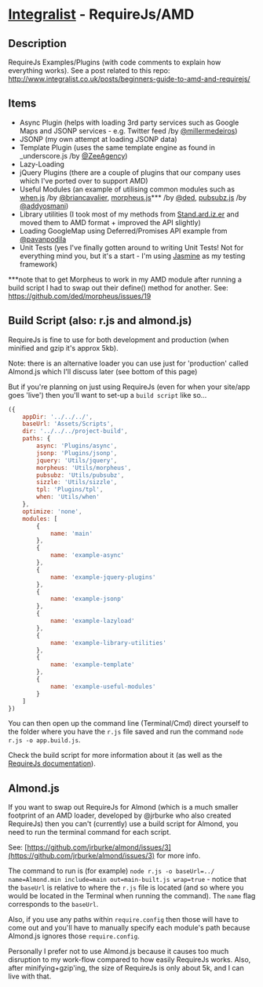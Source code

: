 [Integralist](http://www.integralist.co.uk/) - RequireJs/AMD
================================

Description
-----------

RequireJs Examples/Plugins (with code comments to explain how everything works).
See a post related to this repo: http://www.integralist.co.uk/posts/beginners-guide-to-amd-and-requirejs/

Items
-----------

* Async Plugin (helps with loading 3rd party services such as Google Maps and JSONP services - e.g. Twitter feed /by [@millermedeiros](https://github.com/millermedeiros/amd-utils))
* JSONP (my own attempt at loading JSONP data)
* Template Plugin (uses the same template engine as found in _underscore.js /by [@ZeeAgency](https://github.com/ZeeAgency/requirejs-tpl))
* Lazy-Loading
* jQuery Plugins (there are a couple of plugins that our company uses which I've ported over to support AMD)
* Useful Modules (an example of utilising common modules such as [when.js](https://github.com/briancavalier/when.js) /by [@briancavalier](https://github.com/briancavalier), [morpheus.js](https://github.com/ded/morpheus)*** /by [@ded](https://github.com/ded), [pubsubz.js](https://github.com/addyosmani/pubsubz) /by [@addyosmani](https://github.com/addyosmani))
* Library utilities (I took most of my methods from [Stand.ard.iz.er](https://github.com/Integralist/Stand.ard.iz.er) and moved them to AMD format + improved the API slightly)
* Loading GoogleMap using Deferred/Promises API example from [@pavanpodila](http://twitter.com/pavanpodila)
* Unit Tests (yes I've finally gotten around to writing Unit Tests! Not for everything mind you, but it's a start - I'm using [Jasmine](https://github.com/pivotal/jasmine) as my testing framework)

***note that to get Morpheus to work in my AMD module after running a build script I had to swap out their define() method for another. See: https://github.com/ded/morpheus/issues/19

Build Script (also: r.js and almond.js)
---------------------------------------

RequireJs is fine to use for both development and production (when minified and gzip it's approx 5kb).

Note: there is an alternative loader you can use just for 'production' called Almond.js which I'll discuss later (see bottom of this page)

But if you're planning on just using RequireJs (even for when your site/app goes 'live') then you'll want to set-up a `build script` like so…

```js
({	
    appDir: '../../../',
    baseUrl: 'Assets/Scripts',
    dir: '../../../project-build',
    paths: {
        async: 'Plugins/async',
        jsonp: 'Plugins/jsonp',
        jquery: 'Utils/jquery',
        morpheus: 'Utils/morpheus',
		pubsubz: 'Utils/pubsubz',
		sizzle: 'Utils/sizzle',
        tpl: 'Plugins/tpl',
		when: 'Utils/when'
    },
    optimize: 'none',
    modules: [
        {
            name: 'main'
        },
        {
            name: 'example-async'
        },
        {
            name: 'example-jquery-plugins'
        },
        {
            name: 'example-jsonp'
        },
        {
            name: 'example-lazyload'
        },
        {
            name: 'example-library-utilities'
        },
        {
            name: 'example-template'
        },
        {
            name: 'example-useful-modules'
        }
    ]
})
```

You can then open up the command line (Terminal/Cmd) direct yourself to the folder where you have the `r.js` file saved and run the command `node r.js -o app.build.js`.

Check the build script for more information about it (as well as the [RequireJs documentation](http://requirejs.org/docs/optimization.html)).


Almond.js
---------------------------------------

If you want to swap out RequireJs for Almond (which is a much smaller footprint of an AMD loader, developed by @jrburke who also created RequireJs) then you can't (currently) use a build script for Almond, you need to run the terminal command for each script.

See: [https://github.com/jrburke/almond/issues/3](https://github.com/jrburke/almond/issues/3) for more info.

The command to run is (for example) `node r.js -o baseUrl=../ name=Almond.min include=main out=main-built.js wrap=true` - notice that the `baseUrl` is relative to where the `r.js` file is located (and so where you would be located in the Terminal when running the command). The `name` flag corresponds to the `baseUrl`.

Also, if you use any paths within `require.config` then those will have to come out and you'll have to manually specify each module's path because Almond.js ignores those `require.config`.

Personally I prefer not to use Almond.js because it causes too much disruption to my work-flow compared to how easily RequireJs works. Also, after minifying+gzip'ing, the size of RequireJs is only about 5k, and I can live with that.
